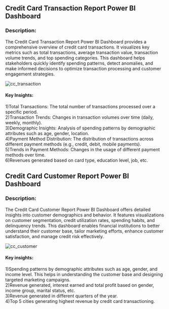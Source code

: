 <h2> Credit Card Transaction Report Power BI Dashboard</h2>

<h3>Description:</h3>
The Credit Card Transaction Report Power BI Dashboard provides a comprehensive overview of credit card transactions. It visualizes key metrics such as total transactions, average transaction value, transaction volume trends, and top spending categories. This dashboard helps stakeholders quickly identify spending patterns, detect anomalies, and make informed decisions to optimize transaction processing and customer engagement strategies.



![cc_transaction](https://github.com/user-attachments/assets/1c7e8ac3-e376-4736-bf33-29cd618efbe0)

<h4>Key Insights:</h4>
1)Total Transactions: The total number of transactions processed over a specific period.<br>
2)Transaction Trends: Changes in transaction volumes over time (daily, weekly, monthly).<br>
3)Demographic Insights: Analysis of spending patterns by demographic attributes such as age, gender, location.<br>
4)Payment Method Distribution: The distribution of transactions across different payment methods (e.g., credit, debit, mobile payments).<br>
5)Trends in Payment Methods: Changes in the usage of different payment methods over time.<br>
6)Revenues generated based on card type, education level, job, etc.<br>


 <h2> Credit Card Customer Report Power BI Dashboard</h2>

<h3>Description:</h3>
The Credit Card Customer Report Power BI Dashboard offers detailed insights into customer demographics and behavior. It features visualizations on customer segmentation, credit utilization rates, spending habits, and delinquency trends. This dashboard enables financial institutions to better understand their customer base, tailor marketing efforts, enhance customer satisfaction, and manage credit risk effectively.



![cc_customer](https://github.com/user-attachments/assets/40c03e1c-8b3b-44a8-af5a-a1c810be518f)

<h4>Key insights:</h4>
1)Spending patterns by demographic attributes such as age, gender, and income level. This helps in understanding the customer base and designing targeted marketing campaigns.<br>
2)Revenue generated, interest earned and total profit based on gender, income group, marital status, etc.<br>
3)Revenue generated in different quarters of the year.<br>
4)Top 5 cities generating highest revenue by credit card transactioning.<br>



